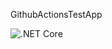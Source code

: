 GithubActionsTestApp

![.NET Core](https://github.com/thewindev/GithubActionsTestApp/workflows/.NET%20Core/badge.svg?branch=master)

